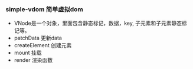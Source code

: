 ### simple-vdom 简单虚拟dom

- VNode是一个对象，里面包含静态标记，数据，key, 子元素和子元素静态标记等。
- patchData 更新data
- createElement 创建元素
- mount 挂载
- render 渲染函数